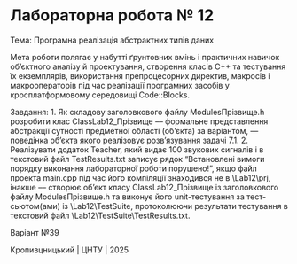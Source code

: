 # Лабораторна робота № 12
Тема: Програмна реалізація абстрактних типів даних

Мета роботи полягає у набутті ґрунтовних вмінь і практичних навичок об’єктного аналізу й проектування, створення класів С++ та тестування їх екземплярів, використання препроцесорних директив, макросів і макрооператорів під час реалізації програмних засобів у кросплатформовому середовищі Code::Blocks.

Завдання: 1. Як складову заголовкового файлу ModulesПрізвище.h розробити клас ClassLab12_Прізвище –– формальне представлення абстракції сутності предметної області (об’єкта) за варіантом, ― поведінка об’єкта якого реалізовує розв’язування задачі 7.1. 
2. Реалізувати додаток Teacher, який видає 100 звукових сигналів і в текстовий файл TestResults.txt записує рядок “Встановлені вимоги порядку виконання лабораторної роботи порушено!”, якщо файл проекта main.срр під час його компіляції знаходився не в \Lab12\prj, інакше –– створює об’єкт класу ClassLab12_Прізвище із заголовкового файлу ModulesПрізвище.h та виконує його unit-тестування за тест-сьютом(ами) із \Lab12\TestSuite\, протоколюючи результати тестування в текстовий файл \Lab12\TestSuite\TestResults.txt.

Варіант №39

Кропивцницький | ЦНТУ | 2025
